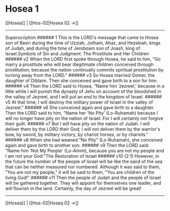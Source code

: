 # Hosea 1

[[Hosea]] | [[Hos-02|Hosea 02 →]]
***

Superscription ###### 1 This is the LORD's message that came to Hosea son of Beeri during the time of Uzziah, Jotham, Ahaz, and Hezekiah, kings of Judah, and during the time of Jeroboam son of Joash, king of Israel.Symbols of Sin and Judgment: The Prostitute and Her Children ###### v2 When the LORD first spoke through Hosea, he said to him, "Go marry a prostitute who will bear illegitimate children conceived through prostitution, because the nation continually commits spiritual prostitution by turning away from the LORD." ###### v3 So Hosea married Gomer, the daughter of Diblaim. Then she conceived and gave birth to a son for him. ###### v4 Then the LORD said to Hosea, "Name him 'Jezreel,' because in a little while I will punish the dynasty of Jehu on account of the bloodshed in the valley of Jezreel, and I will put an end to the kingdom of Israel. ###### v5 At that time, I will destroy the military power of Israel in the valley of Jezreel." ###### v6 She conceived again and gave birth to a daughter. Then the LORD said to him, "Name her 'No Pity' (Lo-Ruhamah) because I will no longer have pity on the nation of Israel. For I will certainly not forgive their guilt. ###### v7 But I will have pity on the nation of Judah. I will deliver them by the LORD their God; I will not deliver them by the warrior's bow, by sword, by military victory, by chariot horses, or by chariots." ###### v8 When she had weaned "No Pity" (Lo-Ruhamah), she conceived again and gave birth to another son. ###### v9 Then the LORD said: "Name him 'Not My People' (Lo-Ammi), because you are not my people and I am not your God."The Restoration of Israel ###### v10 (2:1) However, in the future the number of the people of Israel will be like the sand of the sea that can be neither measured nor numbered. Although it was said to them, "You are not my people," it will be said to them, "You are children of the living God!" ###### v11 Then the people of Judah and the people of Israel will be gathered together. They will appoint for themselves one leader, and will flourish in the land. Certainly, the day of Jezreel will be great!

***
[[Hosea]] | [[Hos-02|Hosea 02 →]]
